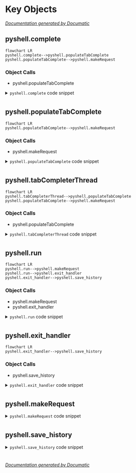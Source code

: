 # Key Objects

[_Documentation generated by Documatic_](https://www.documatic.com)

<!---Documatic-section-pyshell.complete-start--->
## pyshell.complete

<!---Documatic-section-complete-start--->
```mermaid
flowchart LR
pyshell.complete-->pyshell.populateTabComplete
pyshell.populateTabComplete-->pyshell.makeRequest
```

### Object Calls

* pyshell.populateTabComplete

<!---Documatic-block-pyshell.complete-start--->
<details>
	<summary><code>pyshell.complete</code> code snippet</summary>

```python
def complete(text, state):
    tokens = readline.get_line_buffer().split()
    thistoken = tokens[-1]
    thisdir = os.path.dirname(thistoken)
    thispath = os.path.abspath(os.path.join(current_path, thisdir))
    if thispath != '/':
        thispath += '/'
    if thispath not in tab_complete:
        populateTabComplete(thispath)
    if thispath not in tab_complete:
        return False
    suffix = [x for x in tab_complete[thispath] if x.startswith(text)][state:]
    if len(suffix):
        result = suffix[0]
        if result[-1] != '/':
            result += ' '
        return result
    return False
```
</details>
<!---Documatic-block-pyshell.complete-end--->
<!---Documatic-section-complete-end--->

# #
<!---Documatic-section-pyshell.complete-end--->

<!---Documatic-section-pyshell.populateTabComplete-start--->
## pyshell.populateTabComplete

<!---Documatic-section-populateTabComplete-start--->
```mermaid
flowchart LR
pyshell.populateTabComplete-->pyshell.makeRequest
```

### Object Calls

* pyshell.makeRequest

<!---Documatic-block-pyshell.populateTabComplete-start--->
<details>
	<summary><code>pyshell.populateTabComplete</code> code snippet</summary>

```python
def populateTabComplete(path):
    global tab_complete
    entries = makeRequest(20, 'bash', '-c "cd {} && ls -p"'.format(path)).split('\n')[:-1]
    if entries:
        tab_complete[path] = entries
```
</details>
<!---Documatic-block-pyshell.populateTabComplete-end--->
<!---Documatic-section-populateTabComplete-end--->

# #
<!---Documatic-section-pyshell.populateTabComplete-end--->

<!---Documatic-section-pyshell.tabCompleterThread-start--->
## pyshell.tabCompleterThread

<!---Documatic-section-tabCompleterThread-start--->
```mermaid
flowchart LR
pyshell.tabCompleterThread-->pyshell.populateTabComplete
pyshell.populateTabComplete-->pyshell.makeRequest
```

### Object Calls

* pyshell.populateTabComplete

<!---Documatic-block-pyshell.tabCompleterThread-start--->
<details>
	<summary><code>pyshell.tabCompleterThread</code> code snippet</summary>

```python
def tabCompleterThread():
    while True:
        path = q.get()
        if path == '>>exit<<':
            break
        populateTabComplete(path)
```
</details>
<!---Documatic-block-pyshell.tabCompleterThread-end--->
<!---Documatic-section-tabCompleterThread-end--->

# #
<!---Documatic-section-pyshell.tabCompleterThread-end--->

<!---Documatic-section-pyshell.run-start--->
## pyshell.run

<!---Documatic-section-run-start--->
```mermaid
flowchart LR
pyshell.run-->pyshell.makeRequest
pyshell.run-->pyshell.exit_handler
pyshell.exit_handler-->pyshell.save_history
```

### Object Calls

* pyshell.makeRequest
* pyshell.exit_handler

<!---Documatic-block-pyshell.run-start--->
<details>
	<summary><code>pyshell.run</code> code snippet</summary>

```python
def run():
    global timeout
    global url
    global current_path
    q.put('/')
    while True:
        try:
            inputstr = input('{}{} {}${} '.format(bcolors.OKBLUE, current_path, bcolors.WARNING, bcolors.ENDC))
        except EOFError:
            exit_handler()
            break
        parts = inputstr.split(' ', 1)
        if len(parts) == 1:
            parts.append(' ')
        if parts[0] == 'exit':
            q.put('>>exit<<')
            break
        if parts[0] == 'cd':
            if parts[1] == ' ':
                current_path = '/'
            else:
                current_path = os.path.abspath(os.path.join(current_path, parts[1])).strip()
            q.put(current_path)
            continue
        if parts[0] == 'get':
            path_to_download = os.path.abspath(os.path.join(current_path, parts[1])).strip()
            tgz = makeRequest(timeout, 'tar', 'cz {}'.format(path_to_download), noDecode=True)
            filename = path_to_download.replace('/', '_') + '.' + strftime('%Y%m%d%H%M%S') + '.tgz'
            if not os.path.exists(downloads_directory):
                os.makedirs(downloads_directory)
            f = open(os.path.join(downloads_directory, filename), 'wb')
            f.write(tgz)
            f.close()
            print('Saved as {}'.format(filename))
            continue
        if parts[0] == 'settimeout':
            timeout = int(parts[1])
            print('Timeout set to {} seconds'.format(timeout))
            continue
        cmd = 'bash'
        opts = '-c "cd {} 2>&1 && {} 2>&1"'.format(current_path, inputstr.replace('"', '\\"'))
        result = makeRequest(timeout, cmd, opts)
        print('{}{}'.format(bcolors.ENDC, result))
```
</details>
<!---Documatic-block-pyshell.run-end--->
<!---Documatic-section-run-end--->

# #
<!---Documatic-section-pyshell.run-end--->

<!---Documatic-section-pyshell.exit_handler-start--->
## pyshell.exit_handler

<!---Documatic-section-exit_handler-start--->
```mermaid
flowchart LR
pyshell.exit_handler-->pyshell.save_history
```

### Object Calls

* pyshell.save_history

<!---Documatic-block-pyshell.exit_handler-start--->
<details>
	<summary><code>pyshell.exit_handler</code> code snippet</summary>

```python
def exit_handler():
    save_history()
    q.put('>>exit<<')
    print(bcolors.ENDC)
```
</details>
<!---Documatic-block-pyshell.exit_handler-end--->
<!---Documatic-section-exit_handler-end--->

# #
<!---Documatic-section-pyshell.exit_handler-end--->

<!---Documatic-section-pyshell.makeRequest-start--->
## pyshell.makeRequest

<!---Documatic-section-makeRequest-start--->
<!---Documatic-block-pyshell.makeRequest-start--->
<details>
	<summary><code>pyshell.makeRequest</code> code snippet</summary>

```python
def makeRequest(timeout, cmd, opts, noDecode=False):
    requestData = urllib.parse.urlencode({'timeout': timeout, 'cmd': base64.b64encode(cmd.encode('ascii')).decode(), 'opts': base64.b64encode(opts.encode('ascii')).decode()}).encode('ascii')
    result = urllib.request.urlopen(url, data=requestData).read()
    if noDecode:
        return result
    return result.decode()
```
</details>
<!---Documatic-block-pyshell.makeRequest-end--->
<!---Documatic-section-makeRequest-end--->

# #
<!---Documatic-section-pyshell.makeRequest-end--->

<!---Documatic-section-pyshell.save_history-start--->
## pyshell.save_history

<!---Documatic-section-save_history-start--->
<!---Documatic-block-pyshell.save_history-start--->
<details>
	<summary><code>pyshell.save_history</code> code snippet</summary>

```python
def save_history(historyPath=historyPath):
    readline.write_history_file(historyPath)
```
</details>
<!---Documatic-block-pyshell.save_history-end--->
<!---Documatic-section-save_history-end--->

# #
<!---Documatic-section-pyshell.save_history-end--->

[_Documentation generated by Documatic_](https://www.documatic.com)